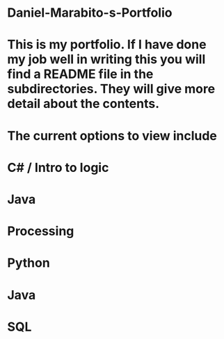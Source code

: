 # Daniel-Marabito-s-Portfolio
# This is my portfolio. If I have done my job well in writing this you will find a README file in the subdirectories. They will give more detail about the contents.

# The current options to view include
# C# / Intro to logic
# Java
# Processing
# Python
# Java
# SQL
